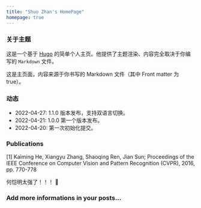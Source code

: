 ```yaml
---
title: "Shuo Zhan's HomePage"
homepage: true
---
```

### 关于主题
这是一个基于 [Hugo](https://gohugo.io/) 的简单个人主页。他提供了主题渲染、内容完全取决于你编写的 `Markdown` 文件。

这是主页面，内容来源于你书写的 Markdown 文件（其中 Front matter 为 true）。

### 动态
+ 2022-04-27: 1.1.0 版本发布，支持双语言切换。
+ 2022-04-21: 1.0.0 第一个版本发布。
+ 2022-04-20: 第一次初始化提交。

### Publications

[1] Kaiming He, Xiangyu Zhang, Shaoqing Ren, Jian Sun; Proceedings of the IEEE Conference on Computer Vision and Pattern Recognition (CVPR), 2016, pp. 770-778

何恺明太强了！！！ 🤩 

### Add more informations in your posts…

